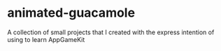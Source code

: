 # animated-guacamole
A collection of small projects that I created with the express intention of using to learn AppGameKit
